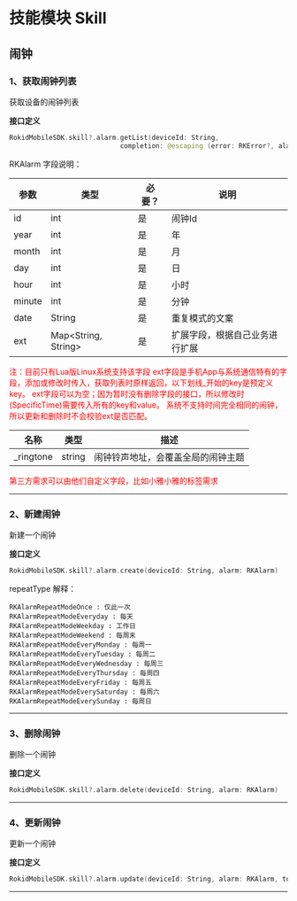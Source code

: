 # 技能模块 Skill
## 闹钟
### 1、获取闹钟列表
获取设备的闹钟列表

**接口定义**

```swift
RokidMobileSDK.skill?.alarm.getList(deviceId: String,
                            completion: @escaping (error: RKError?, alarms: [RKAlarm]?) -> Void)
```

RKAlarm 字段说明：

| 参数 | 类型 | 必要？ | 说明 |
| --- | --- | --- | --- |
| id |  int| 是 | 闹钟Id |
| year | int | 是 | 年 |
| month | int | 是 |  月|
| day | int | 是 | 日 |
| hour | int | 是 | 小时 |
| minute | int | 是 | 分钟 |
| date | String | 是 | 重复模式的文案 |
| ext | Map<String, String> | 是 | 扩展字段，根据自己业务进行扩展 |

<font color='red'>
注：目前只有Lua版Linux系统支持该字段
    ext字段是手机App与系统通信特有的字段，添加或修改时传入，获取列表时原样返回，以下划线_开始的key是预定义key。
    ext字段可以为空；因为暂时没有删除字段的接口，所以修改时(SpecificTime)需要传入所有的key和value。
  系统不支持时间完全相同的闹钟，所以更新和删除时不会校验ext是否匹配。
  
| 名称 | 类型 | 描述 |
| --- | --- | --- |
| _ringtone | string | 闹钟铃声地址，会覆盖全局的闹钟主题 |
    
第三方需求可以由他们自定义字段，比如小雅小雅的标签需求
</font>

---

### 2、新建闹钟
新建一个闹钟

**接口定义**

```swift
RokidMobileSDK.skill?.alarm.create(deviceId: String, alarm: RKAlarm)
```

repeatType 解释：

```
RKAlarmRepeatModeOnce : 仅此一次
RKAlarmRepeatModeEveryday : 每天
RKAlarmRepeatModeWeekday : 工作日
RKAlarmRepeatModeWeekend : 每周末
RKAlarmRepeatModeEveryMonday : 每周一
RKAlarmRepeatModeEveryTuesday : 每周二
RKAlarmRepeatModeEveryWednesday : 每周三
RKAlarmRepeatModeEveryThursday : 每周四
RKAlarmRepeatModeEveryFriday : 每周五
RKAlarmRepeatModeEverySaturday : 每周六
RKAlarmRepeatModeEverySunday : 每周日
```

---

### 3、删除闹钟
删除一个闹钟

**接口定义**

```swift
RokidMobileSDK.skill?.alarm.delete(deviceId: String, alarm: RKAlarm)
```

---


### 4、更新闹钟
更新一个闹钟

**接口定义**

```swift
RokidMobileSDK.skill?.alarm.update(deviceId: String, alarm: RKAlarm, to: RKAlarm)
```

---

